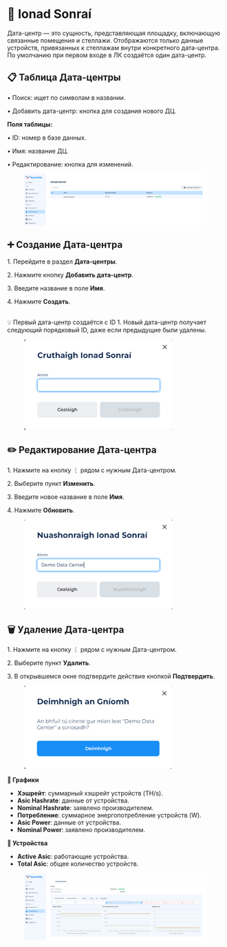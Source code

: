 # 🏢 Ionad Sonraí

Дата-центр — это сущность, представляющая площадку, включающую связанные помещения и стеллажи. Отображаются только данные устройств, привязанных к стеллажам внутри конкретного дата-центра. По умолчанию при первом входе в ЛК создаётся один дата-центр.

## **📋 Таблица Дата-центры**

• Поиск: ищет по символам в названии.

• Добавить дата-центр: кнопка для создания нового ДЦ.



**Поля таблицы:**

• ID: номер в базе данных.

• Имя: название ДЦ.

• Редактирование: кнопка для изменений.

<figure><img src="../../.gitbook/assets/image (21).png" alt=""><figcaption></figcaption></figure>

## ➕ Создание Дата-центра

1\. Перейдите в раздел **Дата-центры**.

2\. Нажмите кнопку **Добавить дата-центр**.

3\. Введите название в поле **Имя**.

4\. Нажмите **Создать**.

\
💡 Первый дата-центр создаётся с ID 1. Новый дата-центр получает следующий порядковый ID, даже если предыдущие были удалены.

<figure><img src="../../.gitbook/assets/image (22).png" alt="" width="343"><figcaption></figcaption></figure>

## **✏️ Редактирование Дата-центра**

1\. Нажмите на кнопку ⋮ рядом с нужным Дата-центром.

2\. Выберите пункт **Изменить**.

3\. Введите новое название в поле **Имя**.

4\. Нажмите **Обновить**.

<figure><img src="../../.gitbook/assets/image (23).png" alt="" width="344"><figcaption></figcaption></figure>

## **🗑️ Удаление Дата-центра**

1\. Нажмите на кнопку ⋮ рядом с нужным Дата-центром.

2\. Выберите пункт **Удалить**.

3\. В открывшемся окне подтвердите действие кнопкой **Подтвердить**.

<figure><img src="../../.gitbook/assets/image (24).png" alt="" width="342"><figcaption></figcaption></figure>

**🔹 Графики**

* **Хэшрейт**: суммарный хэшрейт устройств (TH/s).
* **Asic Hashrate**: данные от устройства.
* **Nominal Hashrate**: заявлено производителем.
* **Потребление**: суммарное энергопотребление устройств (W).
* **Asic Power**: данные от устройства.
* **Nominal Power**: заявлено производителем.

**🔹 Устройства**

* **Active Asic**: работающие устройства.
* **Total Asic**: общее количество устройств.

<figure><img src="../../.gitbook/assets/image (25).png" alt=""><figcaption></figcaption></figure>

